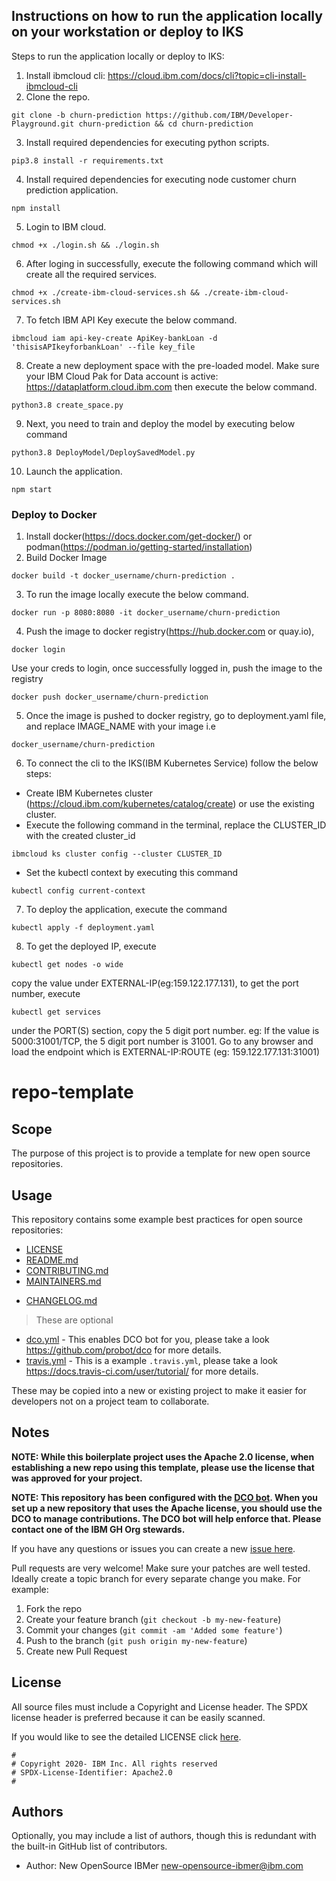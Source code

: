 ## Instructions on how to run the application locally on your workstation or deploy to IKS
Steps to run the application locally or deploy to IKS:

1. Install ibmcloud cli: https://cloud.ibm.com/docs/cli?topic=cli-install-ibmcloud-cli
2. Clone the repo. 
```
git clone -b churn-prediction https://github.com/IBM/Developer-Playground.git churn-prediction && cd churn-prediction
```
3. Install required dependencies for executing python scripts. 
```
pip3.8 install -r requirements.txt
```
4. Install required dependencies for executing node customer churn prediction application. 
```
npm install
```
5. Login to IBM cloud. 
```
chmod +x ./login.sh && ./login.sh
```
6. After loging in successfully, execute the following command which will create all the required services.
```
chmod +x ./create-ibm-cloud-services.sh && ./create-ibm-cloud-services.sh
```
7. To fetch IBM API Key execute the below command. 
```
ibmcloud iam api-key-create ApiKey-bankLoan -d 'thisisAPIkeyforbankLoan' --file key_file
```
8. Create a new deployment space with the pre-loaded model. Make sure your IBM Cloud Pak for Data account is active: https://dataplatform.cloud.ibm.com then execute the below command.
```
python3.8 create_space.py
```
9. Next, you need to train and deploy the model by executing below command
```
python3.8 DeployModel/DeploySavedModel.py
```
10. Launch the application. 
```
npm start
```
### Deploy to Docker
1. Install docker(https://docs.docker.com/get-docker/) or podman(https://podman.io/getting-started/installation)
2. Build Docker Image 
```
docker build -t docker_username/churn-prediction .
```
3. To run the image locally execute the below command. 
```
docker run -p 8080:8080 -it docker_username/churn-prediction
```
4. Push the image to docker registry(https://hub.docker.com or quay.io), 
```
docker login
```
Use your creds to login, once successfully logged in, push the image to the registry 
```
docker push docker_username/churn-prediction
```
5. Once the image is pushed to docker registry, go to deployment.yaml file, and replace IMAGE_NAME with your image i.e 
```
docker_username/churn-prediction
```
6. To connect the cli to the IKS(IBM Kubernetes Service) follow the below steps:

* Create IBM Kubernetes cluster (https://cloud.ibm.com/kubernetes/catalog/create) or use the existing cluster.
* Execute the following command in the terminal, replace the CLUSTER_ID with the created cluster_id 
```
ibmcloud ks cluster config --cluster CLUSTER_ID
```
* Set the kubectl context by executing this command 
```
kubectl config current-context
```
7. To deploy the application, execute the command 
```
kubectl apply -f deployment.yaml
```
8. To get the deployed IP, execute 
```
kubectl get nodes -o wide
```
copy the value under EXTERNAL-IP(eg:159.122.177.131), to get the port number, execute 
```
kubectl get services
```
under the PORT(S) section, copy the 5 digit port number. eg: If the value is 5000:31001/TCP, the 5 digit port number is 31001. Go to any browser and load the endpoint which is EXTERNAL-IP:ROUTE (eg: 159.122.177.131:31001)







<!-- This should be the location of the title of the repository, normally the short name -->
# repo-template

<!-- Build Status, is a great thing to have at the top of your repository, it shows that you take your CI/CD as first class citizens -->
<!-- [![Build Status](https://travis-ci.org/jjasghar/ibm-cloud-cli.svg?branch=master)](https://travis-ci.org/jjasghar/ibm-cloud-cli) -->

<!-- Not always needed, but a scope helps the user understand in a short sentance like below, why this repo exists -->
## Scope

The purpose of this project is to provide a template for new open source repositories.

<!-- A more detailed Usage or detailed explaination of the repository here -->
## Usage

This repository contains some example best practices for open source repositories:

* [LICENSE](LICENSE)
* [README.md](README.md)
* [CONTRIBUTING.md](CONTRIBUTING.md)
* [MAINTAINERS.md](MAINTAINERS.md)
<!-- A Changelog allows you to track major changes and things that happen, https://github.com/github-changelog-generator/github-changelog-generator can help automate the process -->
* [CHANGELOG.md](CHANGELOG.md)

> These are optional

<!-- The following are OPTIONAL, but strongly suggested to have in your repository. -->
* [dco.yml](.github/dco.yml) - This enables DCO bot for you, please take a look https://github.com/probot/dco for more details.
* [travis.yml](.travis.yml) - This is a example `.travis.yml`, please take a look https://docs.travis-ci.com/user/tutorial/ for more details.

These may be copied into a new or existing project to make it easier for developers not on a project team to collaborate.

<!-- A notes section is useful for anything that isn't covered in the Usage or Scope. Like what we have below. -->
## Notes

**NOTE: While this boilerplate project uses the Apache 2.0 license, when
establishing a new repo using this template, please use the
license that was approved for your project.**

**NOTE: This repository has been configured with the [DCO bot](https://github.com/probot/dco).
When you set up a new repository that uses the Apache license, you should
use the DCO to manage contributions. The DCO bot will help enforce that.
Please contact one of the IBM GH Org stewards.**

<!-- Questions can be useful but optional, this gives you a place to say, "This is how to contact this project maintainers or create PRs -->
If you have any questions or issues you can create a new [issue here][issues].

Pull requests are very welcome! Make sure your patches are well tested.
Ideally create a topic branch for every separate change you make. For
example:

1. Fork the repo
2. Create your feature branch (`git checkout -b my-new-feature`)
3. Commit your changes (`git commit -am 'Added some feature'`)
4. Push to the branch (`git push origin my-new-feature`)
5. Create new Pull Request

## License

All source files must include a Copyright and License header. The SPDX license header is 
preferred because it can be easily scanned.

If you would like to see the detailed LICENSE click [here](LICENSE).

```text
#
# Copyright 2020- IBM Inc. All rights reserved
# SPDX-License-Identifier: Apache2.0
#
```
## Authors

Optionally, you may include a list of authors, though this is redundant with the built-in
GitHub list of contributors.

- Author: New OpenSource IBMer <new-opensource-ibmer@ibm.com>

[issues]: https://github.com/IBM/repo-template/issues/new
